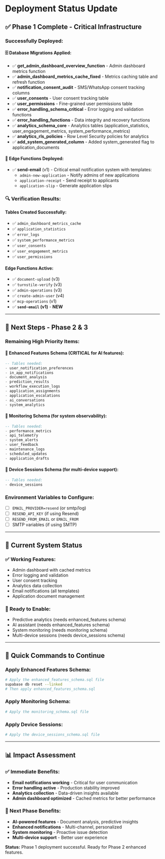 # Deployment Status Update

## ✅ Phase 1 Complete - Critical Infrastructure

### Successfully Deployed:

#### 🗄️ Database Migrations Applied:
- ✅ **get_admin_dashboard_overview_function** - Admin dashboard metrics function
- ✅ **admin_dashboard_metrics_cache_fixed** - Metrics caching table and refresh function
- ✅ **notification_consent_audit** - SMS/WhatsApp consent tracking columns
- ✅ **user_consents** - User consent tracking table
- ✅ **user_permissions** - Fine-grained user permissions table
- ✅ **error_handling_schema_critical** - Error logging and validation functions
- ✅ **error_handling_functions** - Data integrity and recovery functions
- ✅ **analytics_schema_core** - Analytics tables (application_statistics, user_engagement_metrics, system_performance_metrics)
- ✅ **analytics_rls_policies** - Row Level Security policies for analytics
- ✅ **add_system_generated_column** - Added system_generated flag to application_documents

#### 🔧 Edge Functions Deployed:
- ✅ **send-email** (v1) - Critical email notification system with templates:
  - `admin-new-application` - Notify admins of new applications
  - `application-receipt` - Send receipt to applicants
  - `application-slip` - Generate application slips

### 🔍 Verification Results:

#### Tables Created Successfully:
- ✅ `admin_dashboard_metrics_cache`
- ✅ `application_statistics`
- ✅ `error_logs`
- ✅ `system_performance_metrics`
- ✅ `user_consents`
- ✅ `user_engagement_metrics`
- ✅ `user_permissions`

#### Edge Functions Active:
- ✅ `document-upload` (v3)
- ✅ `turnstile-verify` (v3)
- ✅ `admin-operations` (v3)
- ✅ `create-admin-user` (v4)
- ✅ `mcp-operations` (v1)
- ✅ **`send-email` (v1)** - **NEW**

---

## 🔄 Next Steps - Phase 2 & 3

### Remaining High Priority Items:

#### 🔴 Enhanced Features Schema (CRITICAL for AI features):
```sql
-- Tables needed:
- user_notification_preferences
- in_app_notifications
- document_analysis
- prediction_results
- workflow_execution_logs
- application_assignments
- application_escalations
- ai_conversations
- system_analytics
```

#### 🔴 Monitoring Schema (for system observability):
```sql
-- Tables needed:
- performance_metrics
- api_telemetry
- system_alerts
- user_feedback
- maintenance_logs
- scheduled_updates
- application_drafts
```

#### 🔴 Device Sessions Schema (for multi-device support):
```sql
-- Tables needed:
- device_sessions
```

### Environment Variables to Configure:
- [ ] `EMAIL_PROVIDER=resend` (or smtp/log)
- [ ] `RESEND_API_KEY` (if using Resend)
- [ ] `RESEND_FROM_EMAIL` or `EMAIL_FROM`
- [ ] SMTP variables (if using SMTP)

---

## 🎯 Current System Status

### ✅ Working Features:
- Admin dashboard with cached metrics
- Error logging and validation
- User consent tracking
- Analytics data collection
- Email notifications (all templates)
- Application document management

### 🔧 Ready to Enable:
- Predictive analytics (needs enhanced_features schema)
- AI assistant (needs enhanced_features schema)
- System monitoring (needs monitoring schema)
- Multi-device sessions (needs device_sessions schema)

---

## 🚀 Quick Commands to Continue

### Apply Enhanced Features Schema:
```bash
# Apply the enhanced_features_schema.sql file
supabase db reset --linked
# Then apply enhanced_features_schema.sql
```

### Apply Monitoring Schema:
```bash
# Apply the monitoring_schema.sql file
```

### Apply Device Sessions:
```bash
# Apply the device_sessions_schema.sql file
```

---

## 📊 Impact Assessment

### ✅ Immediate Benefits:
- **Email notifications working** - Critical for user communication
- **Error handling active** - Production stability improved
- **Analytics collection** - Data-driven insights available
- **Admin dashboard optimized** - Cached metrics for better performance

### 🔮 Next Phase Benefits:
- **AI-powered features** - Document analysis, predictive insights
- **Enhanced notifications** - Multi-channel, personalized
- **System monitoring** - Proactive issue detection
- **Multi-device support** - Better user experience

**Status:** Phase 1 deployment successful. Ready for Phase 2 enhanced features.